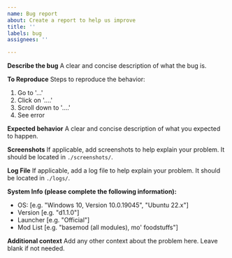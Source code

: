 ```yaml
---
name: Bug report
about: Create a report to help us improve
title: ''
labels: bug
assignees: ''

---
```


**Describe the bug**
A clear and concise description of what the bug is.

**To Reproduce**
Steps to reproduce the behavior:
1. Go to '...'
2. Click on '....'
3. Scroll down to '....'
4. See error

**Expected behavior**
A clear and concise description of what you expected to happen.

**Screenshots**
If applicable, add screenshots to help explain your problem.
It should be located in `./screenshots/`.

**Log File**
If applicable, add a log file to help explain your problem.
It should be located in `./logs/`.

**System Info (please complete the following information):**
 - OS: [e.g. "Windows 10, Version 10.0.19045", "Ubuntu 22.x"]
 - Version [e.g. "d1.1.0"]
 - Launcher [e.g. "Official"]
 - Mod List [e.g. "basemod (all modules), mo' foodstuffs"]

**Additional context**
Add any other context about the problem here.
Leave blank if not needed.

